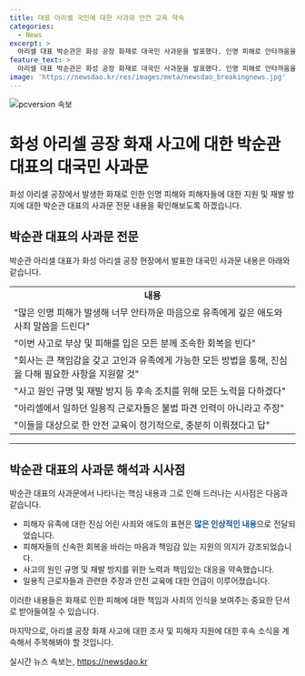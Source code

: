 ```yaml
---
title: 대표 아리셀 국민에 대한 사과와 안전 교육 약속
categories:
  - News
excerpt: >
  아리셀 대표 박순관은 화성 공장 화재로 대국민 사과문을 발표했다. 인명 피해로 안타까움을 표하며 유족에게 깊은 애도와 사죄 말씀을 드린다며 회복을 빌었고, 고인과 유족에게 필요한 지원을 약속했다. 또한 사고 원인 규명과 재발 방지를 위해 노력할 것이라고 밝혔으며, 일용직 근로자들에 대한 안전 교육 주장했다. (취재: 정경윤)
feature_text: >
  아리셀 대표 박순관은 화성 공장 화재로 대국민 사과문을 발표했다. 인명 피해로 안타까움을 표하며 유족에게 깊은 애도와 사죄 말씀을 드린다며 회복을 빌었고, 고인과 유족에게 필요한 지원을 약속했다. 또한 사고 원인 규명과 재발 방지를 위해 노력할 것이라고 밝혔으며, 일용직 근로자들에 대한 안전 교육 주장했다. (취재: 정경윤)
image: 'https://newsdao.kr/res/images/meta/newsdao_breakingnews.jpg'
---
```


<p><img src="https://newsdao.kr/res/images/meta/newsdao_breakingnews.jpg" alt="pcversion 속보" /></p>

<h1>화성 아리셀 공장 화재 사고에 대한 박순관 대표의 대국민 사과문</h1>

<p data-ke-size="size16">화성 아리셀 공장에서 발생한 화재로 인한 인명 피해와 피해자들에 대한 지원 및 재발 방지에 대한 박순관 대표의 사과문 전문 내용을 확인해보도록 하겠습니다.</p> 

<h2 data-ke-size="size26">박순관 대표의 사과문 전문</h2>

<p data-ke-size="size16">박순관 아리셀 대표가 화성 아리셀 공장 현장에서 발표한 대국민 사과문 내용은 아래와 같습니다.</p>

<table>
  <tr>
    <td style="text-align: center; height: 17px;"><b>내용</b></td>
  </tr>
  <tr>
    <td style="text-align: left;">"많은 인명 피해가 발생해 너무 안타까운 마음으로 유족에게 깊은 애도와 사죄 말씀을 드린다"</td>
  </tr>
  <tr>
    <td style="text-align: left;">"이번 사고로 부상 및 피해를 입은 모든 분께 조속한 회복을 빈다"</td>
  </tr>
  <tr>
    <td style="text-align: left;">"회사는 큰 책임감을 갖고 고인과 유족에게 가능한 모든 방법을 통해, 진심을 다해 필요한 사항을 지원할 것"</td>
  </tr>
  <tr>
    <td style="text-align: left;">"사고 원인 규명 및 재발 방지 등 후속 조치를 위해 모든 노력을 다하겠다"</td>
  </tr>
  <tr>
    <td style="text-align: left;">"아리셀에서 일하던 일용직 근로자들은 불법 파견 인력이 아니라고 주장"</td>
  </tr>
  <tr>
    <td style="text-align: left;">"이들을 대상으로 한 안전 교육이 정기적으로, 충분히 이뤄졌다고 답"</td>
  </tr>
</table>

<hr>

<h2 data-ke-size="size26">박순관 대표의 사과문 해석과 시사점</h2>

<p data-ke-size="size16">박순관 대표의 사과문에서 나타나는 핵심 내용과 그로 인해 드러나는 시사점은 다음과 같습니다.</p>

<ul>
  <li>피해자 유족에 대한 진심 어린 사죄와 애도의 표현은 <b><span style="color: #1a5490;">많은 인상적인 내용</span></b>으로 전달되었습니다.</li>
  <li>피해자들의 신속한 회복을 바라는 마음과 책임감 있는 지원의 의지가 강조되었습니다.</li>
  <li>사고의 원인 규명 및 재발 방지를 위한 노력과 책임있는 대응을 약속했습니다.</li>
  <li>일용직 근로자들과 관련한 주장과 안전 교육에 대한 언급이 이루어졌습니다.</li>
</ul>

<p data-ke-size="size16">이러한 내용들은 화재로 인한 피해에 대한 책임과 사죄의 인식을 보여주는 중요한 단서로 받아들여질 수 있습니다.</p>

<p data-ke-size="size16">마지막으로, 아리셀 공장 화재 사고에 대한 조사 및 피해자 지원에 대한 후속 소식을 계속해서 주목해봐야 할 것입니다.</p>
실시간 뉴스 속보는, <a href="https://newsdao.kr" rel="dofollow">https://newsdao.kr</a>


